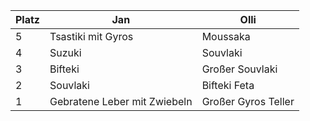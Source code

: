 Platz | Jan | Olli
------ | ------|----------
5      |  Tsastiki mit Gyros     |Moussaka
4      |Suzuki| Souvlaki
3      |Bifteki| Großer Souvlaki
2      |Souvlaki| Bifteki Feta
1      |Gebratene Leber mit Zwiebeln| Großer Gyros Teller
